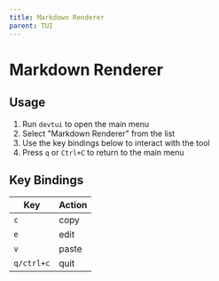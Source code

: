 ```yaml
---
title: Markdown Renderer
parent: TUI
---
```


# Markdown Renderer

## Usage

1. Run `devtui` to open the main menu
2. Select "Markdown Renderer" from the list
3. Use the key bindings below to interact with the tool
4. Press `q` or `Ctrl+C` to return to the main menu

## Key Bindings

| Key | Action |
|-----|--------|
| `c` | copy |
| `e` | edit |
| `v` | paste |
| `q/ctrl+c` | quit |



